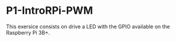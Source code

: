 # P1-IntroRPi-PWM

This exersice consists on drive a LED with the GPIO available on the Raspberry Pi 3B+.
